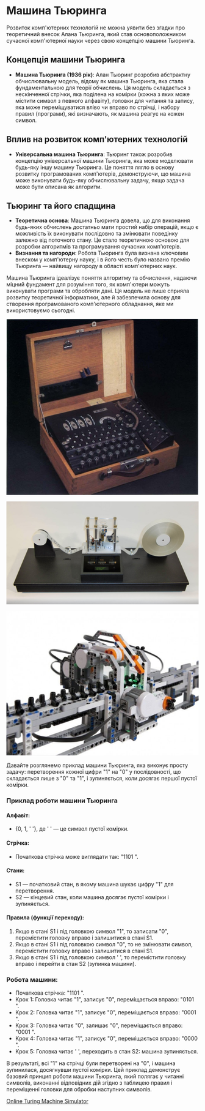 # Машина Тьюринга

Розвиток комп'ютерних технологій не можна уявити без згадки про теоретичний внесок Алана Тьюринга, який став основоположником сучасної комп'ютерної науки через свою концепцію машини Тьюринга.

## Концепція машини Тьюринга

- **Машина Тьюринга (1936 рік)**: Алан Тьюринг розробив абстрактну обчислювальну модель, відому як машина Тьюринга, яка стала фундаментальною для теорії обчислень. Ця модель складається з нескінченної стрічки, яка поділена на комірки (кожна з яких може містити символ з певного алфавіту), головки для читання та запису, яка може переміщуватися вліво чи вправо по стрічці, і набору правил (програми), які визначають, як машина реагує на кожен символ.

## Вплив на розвиток комп'ютерних технологій

- **Універсальна машина Тьюринга**: Тьюринг також розробив концепцію універсальної машини Тьюринга, яка може моделювати будь-яку іншу машину Тьюринга. Це поняття лягло в основу розвитку програмованих комп'ютерів, демонструючи, що машина може виконувати будь-яку обчислювальну задачу, якщо задача може бути описана як алгоритм.

## Тьюринг та його спадщина

- **Теоретична основа**: Машина Тьюринга довела, що для виконання будь-яких обчислень достатньо мати простий набір операцій, якщо є можливість їх виконувати послідовно та змінювати поведінку залежно від поточного стану. Це стало теоретичною основою для розробки алгоритмів та програмування сучасних комп'ютерів.
- **Визнання та нагороди**: Робота Тьюринга була визнана ключовим внеском у комп'ютерну науку, і в його честь було названо премію Тьюринга — найвищу нагороду в області комп'ютерних наук.

Машина Тьюринга ідеалізує поняття алгоритму та обчислення, надаючи міцний фундамент для розуміння того, як комп'ютери можуть виконувати програми та обробляти дані. Ця модель не лише сприяла розвитку теоретичної інформатики, але й забезпечила основу для створення програмованого комп'ютерного обладнання, яке ми використовуємо сьогодні.

![тьюринг_1](.\img\тьюринг_1.jpg)

![тьюринг_2](.\img\тьюринг_2.jpg)

![тьюринг_3](.\img\тьюринг_3.jpg)



Давайте розглянемо приклад машини Тьюринга, яка виконує просту задачу: перетворення кожної цифри "1" на "0" у послідовності, що складається лише з "0" та "1", і зупиняється, коли досягає першої пустої комірки.

### Приклад роботи машини Тьюринга

#### Алфавіт:

- {0, 1, ' '}, де ' ' — це символ пустої комірки.

#### Стрічка:

- Початкова стрічка може виглядати так: "1101 ".

#### Стани:

- S1 — початковий стан, в якому машина шукає цифру "1" для перетворення.
- S2 — кінцевий стан, коли машина досягає пустої комірки і зупиняється.

#### Правила (функції переходу):

1. Якщо в стані S1 і під головкою символ "1", то записати "0", перемістити головку вправо і залишитися в стані S1.
2. Якщо в стані S1 і під головкою символ "0", то не змінювати символ, перемістити головку вправо і залишитися в стані S1.
3. Якщо в стані S1 і під головкою символ ' ', то перемістити головку вправо і перейти в стан S2 (зупинка машини).

### Робота машини:

- Початкова стрічка: "1101 ".
- Крок 1: Головка читає "1", записує "0", переміщається вправо: "0101 ".
- Крок 2: Головка читає "1", записує "0", переміщається вправо: "0001 ".
- Крок 3: Головка читає "0", залишає "0", переміщається вправо: "0001 ".
- Крок 4: Головка читає "1", записує "0", переміщається вправо: "0000 ".
- Крок 5: Головка читає ' ', переходить в стан S2: машина зупиняється.

В результаті, всі "1" на стрічці були перетворені на "0", і машина зупинилася, досягнувши пустої комірки. Цей приклад демонструє базовий принцип роботи машини Тьюринга, який полягає у читанні символів, виконанні відповідних дій згідно з таблицею правил і переміщенні головки для обробки наступних символів.



[Online Turing Machine Simulator](https://turingmachinesimulator.com/)
